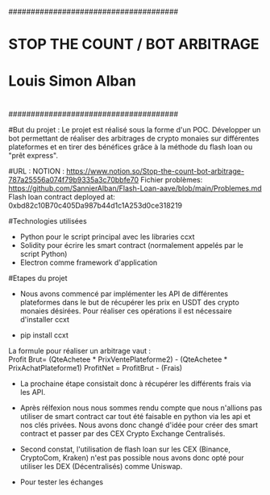 ######################################
#                                    #
#   STOP THE COUNT / BOT ARBITRAGE   #
#        Louis Simon Alban           #
#                                    #
######################################

#But du projet : 
Le projet est réalisé sous la forme d'un POC.
Développer un bot permettant de réaliser des arbitrages de crypto monaies
sur différentes plateformes et en tirer des bénéfices grâce à la méthode
du flash loan ou "prêt express". 

#URL :
NOTION : https://www.notion.so/Stop-the-count-bot-arbitrage-787a25556a074f79b9335a3c70bbfe70
Fichier problèmes: https://github.com/SannierAlban/Flash-Loan-aave/blob/main/Problemes.md
Flash loan contract deployed at: 0xbd82c10B70c405Da987b44d1c1A253d0ce318219

#Technologies utilisées

- Python pour le script principal avec les libraries ccxt
- Solidity pour écrire les smart contract (normalement appelés par le script Python)
- Electron comme framework d'application 

#Etapes du projet

- Nous avons commencé par implémenter les API de différentes plateformes 
dans le but de récupérer les prix en USDT des crypto monaies désirées.
Pour réaliser ces opérations il est nécessaire d'installer ccxt

 - pip install ccxt 

La formule pour réaliser un arbitrage vaut :  
Profit Brut= (QteAchetee * PrixVentePlateforme2) - (QteAchetee * PrixAchatPlateforme1)
ProfitNet = ProfitBrut - (Frais)

- La prochaine étape consistait donc à récupérer les différents frais via les API.

- Après rélfexion nous nous sommes rendu compte que nous n'allions pas utiliser de
  smart contract car tout été faisable en python via les api et nos clés privées.
  Nous avons donc changé d'idée pour créer des smart contract et passer par des CEX Crypto Exchange Centralisés.

- Second constat, l'utilisation de flash loan sur les CEX (Binance, CryptoCom, Kraken) n'est pas possible nous avons donc opté pour utiliser les DEX (Décentralisés) comme Uniswap.

- Pour tester les échanges 







